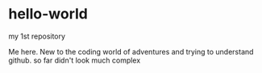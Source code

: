 # hello-world
my 1st repository 

Me here. New to the coding world of adventures and trying to understand github.
so far didn't look much complex
